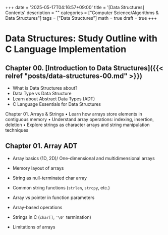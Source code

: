 +++
date = '2025-05-17T04:16:57+09:00'
title = '[Data Structures] Contents'
description = ""
categories = ["Computer Science/Algorithms & Data Structures"]
tags = ["Data Structures"]
math = true
draft = true
+++
# Data Structures: Study Outline with C Language Implementation

## Chapter 00. [Introduction to Data Structures]({{< relref "posts/data-structures-00.md" >}})
- What is Data Structures about?
- Data Type vs Data Structure
- Learn about Abstract Data Types (ADT)
- C Language Essentials for Data Structures

Chapter 01. Arrays & Strings
	•	Learn how arrays store elements in contiguous memory
	•	Understand array operations: indexing, insertion, deletion
	•	Explore strings as character arrays and string manipulation techniques
## Chapter 01. Array ADT
- Array basics (1D, 2D)/ One-dimensional and multidimensional arrays
- Memory layout of arrays
- String as null-terminated char array
- Common string functions (`strlen`, `strcpy`, etc.)
- Array vs pointer in function parameters

- Array-based operations
- Strings in C (`char[]`, `'\0'` termination)
- Limitations of arrays
<!--
Chapter 02. Linked Lists
	•	Understand node-based storage using pointers
	•	Explore singly, doubly, and circular linked lists
	•	Compare linked lists with arrays in terms of performance and use cases

Chapter 03. Stacks and Queues
	•	Learn the principles of LIFO (Stack) and FIFO (Queue)
	•	Implement stack and queue using arrays and linked lists
	•	Understand real-world applications like Undo, BFS, etc.

Chapter 04. Recursion & Call Stack
	•	Understand how recursion uses the call stack
	•	Compare iterative and recursive approaches
	•	Optimize recursive functions and avoid stack overflow

Chapter 05. Trees
	•	Learn tree terminology (root, leaf, height, etc.)
	•	Explore binary trees and traversal methods
	•	Understand binary search trees (BST) and balanced trees
	•	Study heaps and priority queue implementation

Chapter 06. Hashing
	•	Learn how hash tables map keys to values
	•	Understand hash functions and collision resolution techniques
	•	Apply hash maps in real-world problems

Chapter 07. Graphs
	•	Explore graph representations: adjacency matrix and list
	•	Implement DFS and BFS for traversal
	•	Understand directed/undirected and weighted/unweighted graphs
	•	Apply graph algorithms: shortest path, topological sort

Chapter 08. Advanced Structures
	•	Study trie for prefix-based string search
	•	Learn disjoint set (union-find) and its use in connectivity problems
	•	Understand segment trees and Fenwick trees for range queries
	•	Get a glimpse of B-Trees and skip lists

Chapter 09. Complexity & Trade-Offs
	•	Analyze time and space complexity of data structures
	•	Learn how to choose the right data structure for a given problem
	•	Discuss trade-offs between speed, memory, and implementation complexity

Chapter 10. Practice & Implementation
	•	Implement core data structures in code (C/Python/Java)
	•	Solve problems on platforms like LeetCode, Baekjoon, etc.
	•	Practice debugging and test-driven development
	•	Learn how to recognize and apply structures in real-world scenarios



- check complexity -> algorithms
- recursion -> after stack and with call stack

## Chapter 03. Linked Lists
- Singly Linked List
- Doubly Linked List
- Circular Linked List
- Insertion, Deletion, Traversal
- Comparison: Linked List vs Array

## Chapter 04. Stacks
- Stack ADT and use cases
- Array-based stack implementation
- Linked list-based stack implementation
- Stack applications (undo, parentheses checker, etc.)

## Chapter 05. Queues
- Queue ADT and use cases
- Linear Queue and Circular Queue
- Array vs Linked List implementations
- Deque and Priority Queue (basic)

## Chapter 06. Trees
- Tree terminology and representation
- Binary Tree and Traversal (Pre/In/Post-order)
- Binary Search Tree (BST)
- Tree applications and recursive implementation
- Brief intro to AVL/Red-Black Trees

## Chapter 07. Heaps & Priority Queues
- Max Heap / Min Heap
- Array representation of heaps
- Heap sort
- Priority Queue ADT and its applications

## Chapter 08. Hashing
- Hash functions and collision handling
- Open Addressing / Separate Chaining
- Hash Tables in C
- Applications (lookup, duplicate detection)

## Chapter 09. Graphs
- Graph representation (adjacency list/matrix)
- DFS & BFS (recursive & iterative)
- Directed/undirected, weighted/unweighted graphs
- Applications: shortest path (intro), topological sort

## Chapter 10. Advanced Structures
- Trie (Prefix Tree)
- Disjoint Set (Union-Find)
- Segment Tree / Fenwick Tree (optional)
- Skip List / B-Tree (conceptual overview)

## Chapter 11. Complexity & Design Trade-offs
- Time and Space Complexity of each structure
- Choosing the right data structure
- Trade-offs: speed vs memory vs simplicity

## Chapter 12. Practice & Implementation
- Coding common structures in C
- Debugging dynamic memory (Valgrind, etc.)
- LeetCode / 백준 / 프로그래머스 추천 문제
- Structuring reusable modules in C

-->